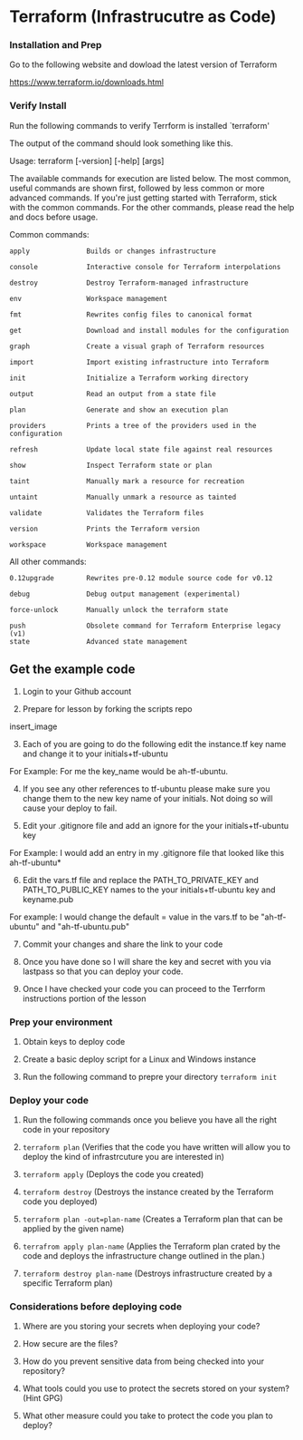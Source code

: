 # Terraform (Infrastrucutre as Code)

### Installation and Prep

Go to the following website and dowload the latest version of Terraform

https://www.terraform.io/downloads.html

### Verify Install

Run the following commands to verify Terrform is installed `terraform'

The output of the command should look something like this.

Usage: terraform [-version] [-help] <command> [args]

The available commands for execution are listed below.
The most common, useful commands are shown first, followed by
less common or more advanced commands. If you're just getting
started with Terraform, stick with the common commands. For the
other commands, please read the help and docs before usage.

Common commands:

    apply              Builds or changes infrastructure

    console            Interactive console for Terraform interpolations

    destroy            Destroy Terraform-managed infrastructure

    env                Workspace management

    fmt                Rewrites config files to canonical format

    get                Download and install modules for the configuration

    graph              Create a visual graph of Terraform resources

    import             Import existing infrastructure into Terraform

    init               Initialize a Terraform working directory

    output             Read an output from a state file

    plan               Generate and show an execution plan

    providers          Prints a tree of the providers used in the configuration

    refresh            Update local state file against real resources

    show               Inspect Terraform state or plan

    taint              Manually mark a resource for recreation

    untaint            Manually unmark a resource as tainted

    validate           Validates the Terraform files

    version            Prints the Terraform version

    workspace          Workspace management

All other commands:

    0.12upgrade        Rewrites pre-0.12 module source code for v0.12

    debug              Debug output management (experimental)

    force-unlock       Manually unlock the terraform state

    push               Obsolete command for Terraform Enterprise legacy (v1)
    state              Advanced state management

## Get the example code

1. Login to your Github account

2. Prepare for lesson by forking the scripts repo

insert_image

3. Each of you are going to do the following edit the instance.tf key name and change it to your initials+tf-ubuntu

For Example: For me the key_name would be ah-tf-ubuntu.

4. If you see any other references to tf-ubuntu please make sure you change them to the new key name of your initials. Not doing so will cause your deploy to fail.

5. Edit your .gitignore file and add an ignore for the your initials+tf-ubuntu key

For Example: I would add an entry in my .gitignore file that looked like this ah-tf-ubuntu*

6. Edit the vars.tf file and replace the PATH_TO_PRIVATE_KEY and PATH_TO_PUBLIC_KEY names to the your initials+tf-ubuntu key and keyname.pub

For example: I would change the default = value in the vars.tf to be "ah-tf-ubuntu" and "ah-tf-ubuntu.pub"

7. Commit your changes and share the link to your code

8. Once you have done so I will share the key and secret with you via lastpass so that you can deploy your code.

9. Once I have checked your code you can proceed to the Terrform instructions portion of the lesson


### Prep your environment

1. Obtain keys to deploy code

2. Create a basic deploy script for a Linux and Windows instance

3. Run the following command to prepre your directory `terraform init`

### Deploy your code

1. Run the following commands once you believe you have all the right code in your repository

2. `terraform plan` (Verifies that the code you have written will allow you to deploy the kind of infrastrcuture you are interested in)

3. `terraform apply` (Deploys the code you created)

4. `terraform destroy` (Destroys the instance created by the Terraform code you deployed)

5. `terraform plan -out=plan-name` (Creates a Terraform plan that can be applied by the given name)

6. `terrafrom apply plan-name` (Applies the Terraform plan crated by the code and deploys the infrastructure change outlined in the plan.)

7. `terraform destroy plan-name` (Destroys infrastructure created by a specific Terraform plan)

### Considerations before deploying code

1. Where are you storing your secrets when deploying your code?

2. How secure are the files?

3. How do you prevent sensitive data from being checked into your repository?

4. What tools could you use to protect the secrets stored on your system? (Hint GPG)

5. What other measure could you take to protect the code you plan to deploy?
